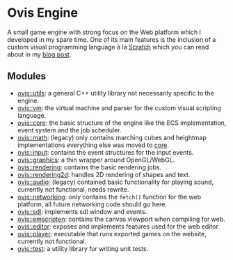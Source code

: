 # Ovis Engine
A small game engine with strong focus on the Web platform which I developed in my spare time.
One of its main features is the inclusion of a custom visual programming language à la [Scratch](https://scratch.mit.edu/) which you can read about in my [blog post](https://soehrl.github.io/posts/visual-scripting/).

## Modules
* [ovis::utils](./utils): a general C++ utility library not necessarily specific to the engine.
* [ovis::vm](./vm): the virtual machine and parser for the custom visual scripting language. 
* [ovis::core](./core): the basic structure of the engine like the ECS implementation, event system and the job scheduler.
* [ovis::math](./math): (legacy) only contains marching cubes and heightmap implementations everything else was moved to [core](./core).  
* [ovis::input](./input): contains the event structures for the input events.
* [ovis::graphics](./graphics): a thin wrapper around OpenGL/WebGL.
* [ovis::rendering](./rendering): contains the basic rendering jobs.
* [ovis::rendering2d](./rendering2d): handles 2D rendering of shapes and text.
* [ovis::audio](./audio): (legacy) contained basic functionality for playing sound, currently not functional, needs rewrite.
* [ovis::networking](./networking): only contains the `fetch()` function for the web platform, all future networking code should go here.
* [ovis::sdl](./sdl): implements sdl window and events.
* [ovis::emscripten](./emscripten): contains the canvas viewport when compiling for web.
* [ovis::editor](./editor): exposes and implements features used for the web editor.
* [ovis::player](./player): executable that runs exported games on the website, currently not functional.
* [ovis::test](./test): a utility library for writing unit tests.



